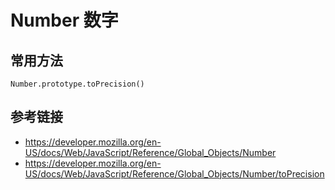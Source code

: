 # Number 数字

## 常用方法
`Number.prototype.toPrecision()`

## 参考链接
* https://developer.mozilla.org/en-US/docs/Web/JavaScript/Reference/Global_Objects/Number
* https://developer.mozilla.org/en-US/docs/Web/JavaScript/Reference/Global_Objects/Number/toPrecision
